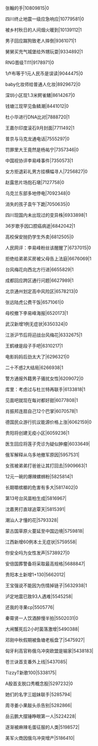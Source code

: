张翰的手|10809815|0

四川终止地震一级应急响应|10779581|0

被乡村秋日的人间烟火暖到|10139112|1

男子回应踹狗致老人摔倒|9361071|1

舅舅买充气城堡给外甥玩耍|9334892|1

RNG晋级TI11|9178971|0

1卢布等于1元人民币是误读|9044475|0

baby化妆师给普通人化妆|8929672|0

深圳小区现1.3米鳄雀鳝|8614267|0

钱塘江现罕见鱼鳞潮|8441012|0

杜小华进行DNA比对|7888720|1

王嘉尔印度滚石9月封面|7711492|1

普京与马克龙通电话|7555297|0

罚罪里大王竟然是杨祐宁|7357346|0

中国视协评李易峰事件|7350573|1

女方拒退彩礼男方挂横幅寻人|7256827|0

赵露思片场抱石墩|7127758|0

乌克兰东部多地停电|7092348|0

消失的孩子袁午下跪|7050635|0

四川现国内未出现过的变异株|6933898|1

36岁歌手因口腔癌病逝|6842042|1

高校保安抛扔学生外卖|6812505|0

人民网评：李易峰粉丝该醒醒了|6737015|0

拒绝给弟弟买房被父母告上法庭|6676069|1

台风梅花向西北方行进|6655829|1

成都回应跨区通行问题|6627989|1

北京通州划定高中风险区|6578213|0

张远陆虎公费干饭|6571061|0

母校撤下李易峰海报|6520173|1

武汉新增1例无症状|6350324|0

江浙沪节后将迎战台风梅花|6332675|1

王鹤棣是段子手吧|6310217|1

电影妈妈后劲太大了|6296321|0

二十不惑2大结局|6266938|1

警方通报外籍男子骚扰女性|6209072|0

库里：考虑过与杜兰特再联手|6133818|1

见面吧就现在每对都好甜|6077808|1

肖振邦连扇自己12个巴掌|6070578|1

德国民众游行抗议能源价格上涨|6062159|0

贵阳将创建无疫小区|6059236|1

医生回应将莲子壳诊为疑似肿瘤|6033649|

俄军解释从乌多地撤军原因|5957531|

女孩被弟弟打爸爸让其打回去|5909663|1

12元一碗的爆辣螺蛳粉|5825814|1

长期嚼槟榔的危害有多大|5817402|0

第13号台风苗柏生成|5816967|

沈嘉男打直球追覃天|5815391|

潮汕人才懂的花|5793328|

蒙古国草原火蔓延至中国边境|5759818|

江西新增60例本土无症状|5759558|

你安全吗为女性发声|5738927|0

安倍国葬警备将采取最高规格|5688847|

贵阳本土新增1+130|5662012|

王宝强说不能因为伤情掉链子|5632938|1

泸定地震已致93人遇难|5545258|

还我的寻果cp|5505776|

秦霄贤一人饮酒醉慢半拍|5502031|0

大闸蟹死后2小时菌落激增|5490388|

邓刚中秋假期被鱼塘老板盘了|5475927|

匈牙利高官称俄乌冲突欧盟是输家|5438183|

苍兰诀首支番外上线|5437085|

TizzyT新歌100|5338175|

A股首支脱口秀概念股|5297232|0

她们的名字三姐妹联手|5285794|

周寻姜小果敲头杀告别|5282866|

岳云鹏大摆锤睁眼第一人|5224228|

逐渐被麻辣毛蛋征服的人类|5198572|

美军火商因俄乌冲突增产|5186410|

